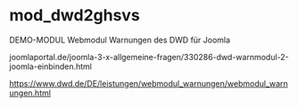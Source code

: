 # mod_dwd2ghsvs
DEMO-MODUL Webmodul Warnungen des DWD für Joomla

joomlaportal.de/joomla-3-x-allgemeine-fragen/330286-dwd-warnmodul-2-joomla-einbinden.html

https://www.dwd.de/DE/leistungen/webmodul_warnungen/webmodul_warnungen.html
